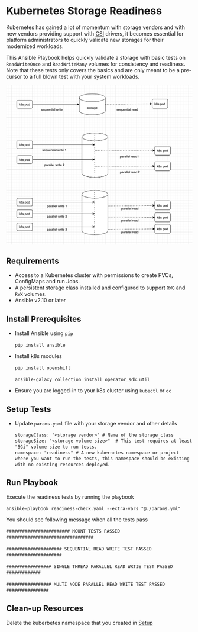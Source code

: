 # Kubernetes Storage Readiness

Kubernetes has gained a lot of momentum with storage vendors and with new vendors providing support with [CSI](https://kubernetes-csi.github.io/docs/drivers.html) drivers,
it becomes essential for platform administrators to quickly validate new storages for their modernized workloads. 

This Ansible Playbook helps quickly validate a storage with basic tests on `ReadWriteOnce` and `ReadWriteMany` volumes for consistency and readiness. Note that these tests only covers the basics and are only meant to be a pre-cursor to a full blown test with your system workloads.

![Storage Readiness Tests](roles/storage-readiness/files/storage-readiness.png)

## Requirements

- Access to a Kubernetes cluster with permissions to create PVCs, ConfigMaps and run Jobs.
- A persistent storage class installed and configured to support `RWO` and `RWX` volumes.
- Ansible v2.10 or later

## Install Prerequisites

- Install Ansible using `pip`
  
   `pip install ansible`

- Install k8s modules

  `pip install openshift`
   
  `ansible-galaxy collection install operator_sdk.util`

- Ensure you are logged-in to your k8s cluster using `kubectl` or `oc`

## Setup Tests

- Update `params.yaml` file with your storage vendor and other details

  ```
  storageClass: "<storage vendor>" # Name of the storage class
  storageSize: "<storage volume size>"  # This test requires at least "5Gi" volume size to run tests.
  namespace: "readiness" # A new kubernetes namespace or project where you want to run the tests, this namespace should be existing with no existing resources deployed.
  ```

## Run Playbook


Execute the readiness tests by running the playbook

  ```
  ansible-playbook readiness-check.yaml --extra-vars "@./params.yml"
  ```

  You should see following message when all the tests pass

  ```
  ######################## MOUNT TESTS PASSED #################################

  ##################### SEQUENTIAL READ WRITE TEST PASSED #####################

  ################# SINGLE THREAD PARALLEL READ WRTIE TEST PASSED #############

  ################# MULTI NODE PARALLEL READ WRITE TEST PASSED ################
  ```

## Clean-up Resources

Delete the kuberbetes namespace that you created in [Setup](#setup)




